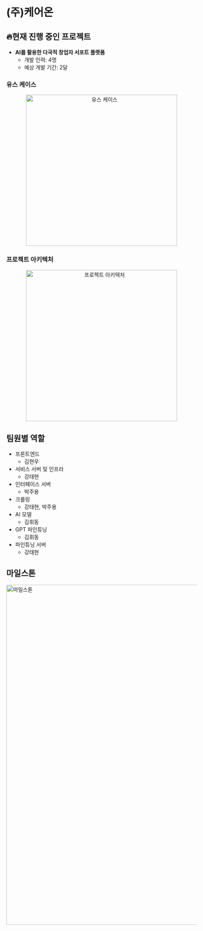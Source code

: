 # (주)케어온

## 🔥현재 진행 중인 프로젝트

* **AI를 활용한 다국적 창업자 서포트 플랫폼**
  * 개발 인력: 4명
  * 예상 개발 기간: 2달

 ### 유스 케이스
 <div align="center">
  <img src="https://github.com/care-on/.github/assets/126179088/737b88aa-9a59-4ba7-9858-6a77b88e2c9d" alt="유스 케이스" width="400">
 </div>

### 프로젝트 아키텍처
 <div align="center">
  <img src="https://github.com/care-on/.github/assets/126179088/484b3e95-8371-47d4-b72b-8d7a2d915ac1" alt="프로젝트 아키텍처" width="400">
 </div>

## 팀원별 역할

* 프론트엔드
  * 김현우
* 서비스 서버 및 인프라
  * 강태현
* 인터페이스 서버
  * 박주용
* 크롤링
  * 강태현, 박주용
* AI 모델
  * 김휘동
* GPT 파인튜닝
  * 김휘동
* 파인튜닝 서버
  * 강태현 

## 마일스톤
 <div align="left">
  <img src="https://github.com/care-on/.github/assets/126179088/fbd248f6-0e95-4ddc-93c9-132c08d8b8311" alt="마일스톤" width="900px">
 </div>
